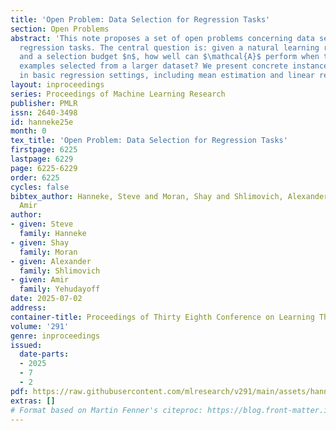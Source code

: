 ```yaml
---
title: 'Open Problem: Data Selection for Regression Tasks'
section: Open Problems
abstract: 'This note proposes a set of open problems concerning data selection in
  regression tasks. The central question is: given a natural learning rule $\mathcal{A}$
  and a selection budget $n$, how well can $\mathcal{A}$ perform when trained on $n$
  examples selected from a larger dataset? We present concrete instances of this question
  in basic regression settings, including mean estimation and linear regression.'
layout: inproceedings
series: Proceedings of Machine Learning Research
publisher: PMLR
issn: 2640-3498
id: hanneke25e
month: 0
tex_title: 'Open Problem: Data Selection for Regression Tasks'
firstpage: 6225
lastpage: 6229
page: 6225-6229
order: 6225
cycles: false
bibtex_author: Hanneke, Steve and Moran, Shay and Shlimovich, Alexander and Yehudayoff,
  Amir
author:
- given: Steve
  family: Hanneke
- given: Shay
  family: Moran
- given: Alexander
  family: Shlimovich
- given: Amir
  family: Yehudayoff
date: 2025-07-02
address:
container-title: Proceedings of Thirty Eighth Conference on Learning Theory
volume: '291'
genre: inproceedings
issued:
  date-parts:
  - 2025
  - 7
  - 2
pdf: https://raw.githubusercontent.com/mlresearch/v291/main/assets/hanneke25e/hanneke25e.pdf
extras: []
# Format based on Martin Fenner's citeproc: https://blog.front-matter.io/posts/citeproc-yaml-for-bibliographies/
---
```

